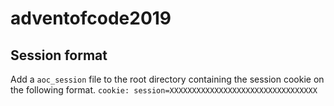 # adventofcode2019
## Session format
Add a `aoc_session` file to the root directory containing the session cookie on the following format.
```cookie: session=XXXXXXXXXXXXXXXXXXXXXXXXXXXXXXXXX```